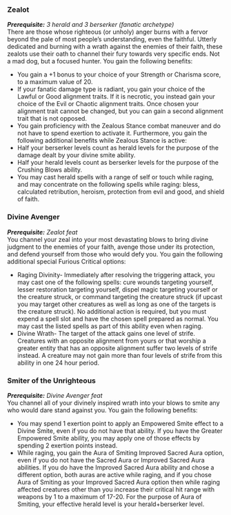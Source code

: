 ### Zealot 
***Prerequisite:** 3 herald and 3 berserker (fanatic archetype)* <br>
There are those whose righteous (or unholy) anger burns with a fervor beyond the pale of most people’s understanding, even the faithful. Utterly dedicated and burning with a wrath against the enemies of their faith, these zealots use their oath to channel their fury towards very specific ends. Not a mad dog, but a focused hunter. You gain the following benefits: 
- You gain a +1 bonus to your choice of your Strength or Charisma score, to a maximum value of 20. 
- If your fanatic damage type is radiant, you gain your choice of the Lawful or Good alignment traits. If it is necrotic, you instead gain your choice of the Evil or Chaotic alignment traits. Once chosen your alignment trait cannot be changed, but you can gain a second alignment trait that is not opposed. 
- You gain proficiency with the Zealous Stance combat maneuver and do not have to spend exertion to activate it. Furthermore, you gain the following additional benefits while Zealous Stance is active: 
- Half your berserker levels count as herald levels for the purpose of the damage dealt by your divine smite ability. 
- Half your herald levels count as berserker levels for the purpose of the Crushing Blows ability. 
- You may cast herald spells with a range of self or touch while raging, and may concentrate on the following spells while raging: bless, calculated retribution, heroism, protection from evil and good, and shield of faith. <br>

### Divine Avenger 
***Prerequisite:** Zealot feat* <br>
You channel your zeal into your most devastating blows to bring divine judgment to the enemies of your faith, avenge those under its protection, and defend yourself from those who would defy you. You gain the following additional special Furious Critical options: 
- Raging Divinity- Immediately after resolving the triggering attack, you may cast one of the following spells: cure wounds targeting yourself, lesser restoration targeting yourself, dispel magic targeting yourself or the creature struck, or command targeting the creature struck (if upcast you may target other creatures as well as long as one of the targets is the creature struck). No additional action is required, but you must expend a spell slot and have the chosen spell prepared as normal. You may cast the listed spells as part of this ability even when raging. 
- Divine Wrath- The target of the attack gains one level of strife. Creatures with an opposite alignment from yours or that worship a greater entity that has an opposite alignment suffer two levels of strife instead. A creature may not gain more than four levels of strife from this ability in one 24 hour period. 

### Smiter of the Unrighteous 
***Prerequisite:** Divine Avenger feat* <br>
You channel all of your divinely inspired wrath into your blows to smite any who would dare stand against you. You gain the following benefits: 
- You may spend 1 exertion point to apply an Empowered Smite effect to a Divine Smite, even if you do not have that ability. If you have the Greater Empowered Smite ability, you may apply one of those effects by spending 2 exertion points instead. 
- While raging, you gain the Aura of Smiting Improved Sacred Aura option, even if you do not have the Sacred Aura or Improved Sacred Aura abilities. If you do have the Improved Sacred Aura ability and chose a different option, both auras are active while raging, and if you chose Aura of Smiting as your Improved Sacred Aura option then while raging affected creatures other than you increase their critical hit range with weapons by 1 to a maximum of 17-20. For the purpose of Aura of Smiting, your effective herald level is your herald+berserker level.